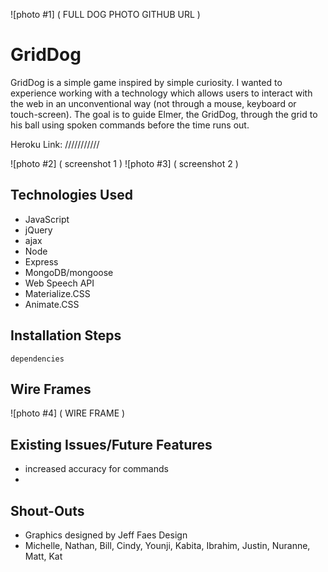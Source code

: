 ![photo #1] ( FULL DOG PHOTO GITHUB URL )

# GridDog

GridDog is a simple game inspired by simple curiosity. I wanted to experience working with a technology which allows users to interact with the web in an unconventional way (not through a mouse, keyboard or touch-screen). The goal is to guide Elmer, the GridDog, through the grid to his ball using spoken commands before the time runs out.

Heroku Link: ///////////

![photo #2] ( screenshot 1 )
![photo #3] ( screenshot 2 )

## Technologies Used
- JavaScript
- jQuery
- ajax
- Node
- Express
- MongoDB/mongoose
- Web Speech API
- Materialize.CSS
- Animate.CSS

## Installation Steps
    dependencies

## Wire Frames
![photo #4] ( WIRE FRAME )

## Existing Issues/Future Features
- increased accuracy for commands
-

## Shout-Outs
- Graphics designed by Jeff Faes Design
- Michelle, Nathan, Bill, Cindy, Younji, Kabita, Ibrahim, Justin, Nuranne, Matt, Kat
